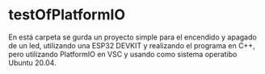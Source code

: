 # testOfPlatformIO
En está carpeta se gurda un proyecto simple para el encendido y apagado de un led, utilizando una ESP32 DEVKIT y realizando el programa en C++, pero utilizando PlatformIO en VSC y usando como sistema operatibo Ubuntu 20.04.
